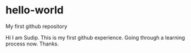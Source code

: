 # hello-world
My first github repository

Hi I am Sudip. This is my first github experience. Going through a learning process now. Thanks.
